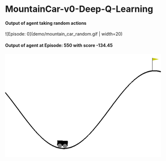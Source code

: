 # MountainCar-v0-Deep-Q-Learning

#### Output of agent taking random actions
![Episode: 0](demo/mountain_car_random.gif | width=20)

#### Output of agent at Episode: 550 with score -134.45
![Episode: 550, Score:-134.45](demo/mountain_car_trained.gif)




